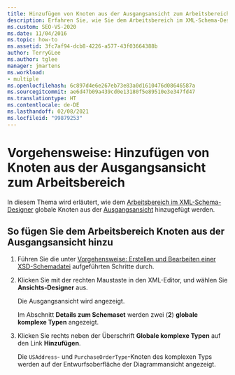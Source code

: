 ```yaml
---
title: Hinzufügen von Knoten aus der Ausgangsansicht zum Arbeitsbereich
description: Erfahren Sie, wie Sie dem Arbeitsbereich im XML-Schema-Designer durch die Verwendung von Befehlen in der Ausgangsansicht Knoten hinzufügen.
ms.custom: SEO-VS-2020
ms.date: 11/04/2016
ms.topic: how-to
ms.assetid: 3fc7af94-dcb8-4226-a577-43f03664388b
author: TerryGLee
ms.author: tglee
manager: jmartens
ms.workload:
- multiple
ms.openlocfilehash: 6c897d4e6e267eb73e83a0d1610476d08646587a
ms.sourcegitcommit: ae6d47b09a439cd0e13180f5e89510e3e347fd47
ms.translationtype: HT
ms.contentlocale: de-DE
ms.lasthandoff: 02/08/2021
ms.locfileid: "99879253"
---
```

# <a name="how-to-add-nodes-to-the-workspace-from-the-start-view"></a>Vorgehensweise: Hinzufügen von Knoten aus der Ausgangsansicht zum Arbeitsbereich

In diesem Thema wird erläutert, wie dem [Arbeitsbereich im XML-Schema-Designer](../xml-tools/xml-schema-designer-workspace.md) globale Knoten aus der [Ausgangsansicht](../xml-tools/start-view.md) hinzugefügt werden.

## <a name="to-add-nodes-to-the-workspace-from-the-start-view"></a>So fügen Sie dem Arbeitsbereich Knoten aus der Ausgangsansicht hinzu

1. Führen Sie die unter [Vorgehensweise: Erstellen und Bearbeiten einer XSD-Schemadatei](../xml-tools/how-to-create-and-edit-an-xsd-schema-file.md) aufgeführten Schritte durch.

2. Klicken Sie mit der rechten Maustaste in den XML-Editor, und wählen Sie **Ansichts-Designer** aus.

     Die Ausgangsansicht wird angezeigt.

     Im Abschnitt **Details zum Schemaset** werden zwei (**2**) **globale komplexe Typen** angezeigt.

3. Klicken Sie rechts neben der Überschrift **Globale komplexe Typen** auf den Link **Hinzufügen**.

     Die `USAddress`- und `PurchaseOrderType`-Knoten des komplexen Typs werden auf der Entwurfsoberfläche der Diagrammansicht angezeigt.
